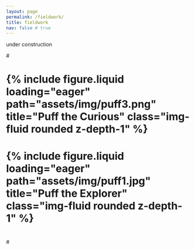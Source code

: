 ```yaml
---
layout: page
permalink: /fieldwork/
title: fieldwork
nav: false # true
---
```


under construction

#<div class="row">
#    <div class="col-sm mt-3 mt-md-0">
#        {% include figure.liquid loading="eager" path="assets/img/puff3.png" title="Puff the Curious" class="img-fluid rounded z-depth-1" %}
#    </div>
#    <div class="col-sm mt-3 mt-md-0">
#        {% include figure.liquid loading="eager" path="assets/img/puff1.jpg" title="Puff the Explorer" class="img-fluid rounded z-depth-1" %}
#    </div>
#</div>


